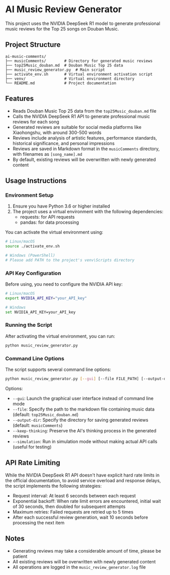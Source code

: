 # AI Music Review Generator

This project uses the NVIDIA DeepSeek R1 model to generate professional music reviews for the Top 25 songs on Douban Music.

## Project Structure

```
ai-music-comments/
├── musicComments/        # Directory for generated music reviews
├── top25Music_douban.md  # Douban Music Top 25 data
├── music_review_generator.py  # Main script
├── activate_env.sh       # Virtual environment activation script
├── venv/                 # Virtual environment directory
└── README.md             # Project documentation
```

## Features

- Reads Douban Music Top 25 data from the `top25Music_douban.md` file
- Calls the NVIDIA DeepSeek R1 API to generate professional music reviews for each song
- Generated reviews are suitable for social media platforms like Xiaohongshu, with around 300-500 words
- Reviews include analysis of artistic features, performance standards, historical significance, and personal impressions
- Reviews are saved in Markdown format in the `musicComments` directory, with filenames as `[song_name].md`
- By default, existing reviews will be overwritten with newly generated content

## Usage Instructions

### Environment Setup

1. Ensure you have Python 3.6 or higher installed
2. The project uses a virtual environment with the following dependencies:
   - requests: for API requests
   - pandas: for data processing

You can activate the virtual environment using:

```bash
# Linux/macOS
source ./activate_env.sh

# Windows (PowerShell)
# Please add PATH to the project's venv\Scripts directory
```

### API Key Configuration

Before using, you need to configure the NVIDIA API key:

```bash
# Linux/macOS
export NVIDIA_API_KEY="your_API_key"

# Windows
set NVIDIA_API_KEY=your_API_key
```

### Running the Script

After activating the virtual environment, you can run:

```bash
python music_review_generator.py
```

### Command Line Options

The script supports several command line options:

```bash
python music_review_generator.py [--gui] [--file FILE_PATH] [--output-dir DIR_PATH] [--keep-thinking] [--simulation]
```

Options:
- `--gui`: Launch the graphical user interface instead of command line mode
- `--file`: Specify the path to the markdown file containing music data (default: `top25Music_douban.md`)
- `--output-dir`: Specify the directory for saving generated reviews (default: `musicComments`)
- `--keep-thinking`: Preserve the AI's thinking process in the generated reviews
- `--simulation`: Run in simulation mode without making actual API calls (useful for testing)

## API Rate Limiting

While the NVIDIA DeepSeek R1 API doesn't have explicit hard rate limits in the official documentation, to avoid service overload and response delays, the script implements the following strategies:

- Request interval: At least 6 seconds between each request
- Exponential backoff: When rate limit errors are encountered, initial wait of 30 seconds, then doubled for subsequent attempts
- Maximum retries: Failed requests are retried up to 5 times
- After each successful review generation, wait 10 seconds before processing the next item

## Notes

- Generating reviews may take a considerable amount of time, please be patient
- All existing reviews will be overwritten with newly generated content
- All operations are logged in the `music_review_generator.log` file 